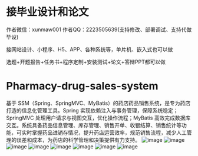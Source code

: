 # 接毕业设计和论文
作者微信：xunmaw001  作者QQ：2223505639(支持修改、部署调试、支持代做毕设)

接网站设计、小程序、H5、APP、各种系统等，单片机、嵌入式也可以做

选题+开题报告+任务书+程序定制+安装测试+论文+答辩PPT都可以做
# Pharmacy-drug-sales-system
基于 SSM（Spring、SpringMVC、MyBatis）的药店药品销售系统，是专为药店打造的信息化管理工具。Spring 实现依赖注入与事务管理，保障系统稳定；SpringMVC 处理用户请求与视图交互，优化操作流程；MyBatis 高效完成数据库交互。系统具备药品信息管理、库存管理、销售开单、收银结算、销售统计等功能，可实时掌握药品进销存情况，提升药店运营效率，规范销售流程，减少人工管理的误差和成本，为药店的科学管理和决策提供有力支持。 
![image](https://github.com/user-attachments/assets/7149acb1-3b61-49e1-921a-e2223902b334)
![image](https://github.com/user-attachments/assets/236306ff-7368-43d2-8b0a-08e248a8e23d)
![image](https://github.com/user-attachments/assets/c6ef812e-3b2a-467b-aa3e-294ede8037d5)
![image](https://github.com/user-attachments/assets/72e71b91-ea22-46fb-97e9-5ea9e5354a55)
![image](https://github.com/user-attachments/assets/afd74ce0-65ab-41f8-a922-f68013b081b0)
![image](https://github.com/user-attachments/assets/c95101ab-463a-4897-bcac-8923b1e8ceee)
![image](https://github.com/user-attachments/assets/2d8818bc-6e27-41d8-8187-e4171bc687ca)
![image](https://github.com/user-attachments/assets/237edd20-a0e8-4bd3-9e2f-a71960918885)
